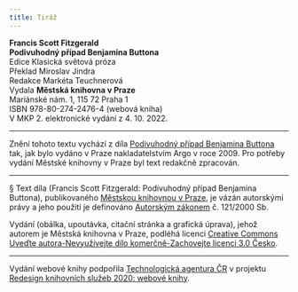 ```yaml
---
title: Tiráž
---
```


**Francis Scott Fitzgerald**  
**Podivuhodný případ Benjamina Buttona**  
Edice Klasická světová próza  
Překlad Miroslav Jindra  
Redakce Markéta Teuchnerová  
Vydala **Městská knihovna v Praze**  
Mariánské nám. 1, 115 72 Praha 1  
ISBN 978-80-274-2476-4 (webová kniha)  
V MKP 2. elektronické vydání z 4. 10. 2022.

***

Znění tohoto textu vychází z díla [Podivuhodný případ Benjamina Buttona](https://search.mlp.cz/cz/titul/podivuhodny-pripad-benjamina-buttona/2775321/) tak, jak bylo vydáno v Praze nakladatelstvím Argo v roce 2009. Pro potřeby vydání Městské knihovny v Praze byl text redakčně zpracován.

***

§
Text díla (Francis Scott Fitzgerald: Podivuhodný případ Benjamina Buttona), publikovaného [Městskou knihovnou v Praze](https://www.mlp.cz/cz/), je vázán autorskými právy a jeho použití je definováno [Autorským zákonem](https://www.mkcr.cz/predpisy-zakonu-709.html) č. 121/2000 Sb.


Vydání (obálka, upoutávka, citační stránka a grafická úprava), jehož autorem je Městská knihovna v Praze, podléhá licenci [Creative Commons Uveďte autora-Nevyužívejte dílo komerčně-Zachovejte licenci 3.0 Česko](https://creativecommons.org/licenses/by-nc-sa/3.0/cz/).

***

Vydání webové knihy podpořila [Technologická agentura ČR](https://www.tacr.cz/) v projektu [Redesign knihovních služeb 2020: webové knihy](https://starfos.tacr.cz/cs/project/TL04000391).